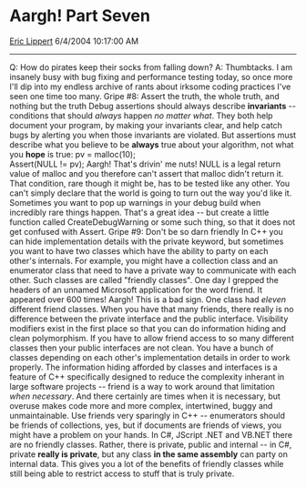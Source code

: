 # Aargh\! Part Seven

[Eric Lippert](https://social.msdn.microsoft.com/profile/Eric%20Lippert) 6/4/2004 10:17:00 AM

-----

Q: How do pirates keep their socks from falling down? A: Thumbtacks. I am insanely busy with bug fixing and performance testing today, so once more I'll dip into my endless archive of rants about irksome coding practices I've seen one time too many. Gripe \#8: Assert the truth, the whole truth, and nothing but the truth Debug assertions should always describe **invariants** -- conditions that should *always* happen *no matter what*. They both help document your program, by making your invariants clear, and help catch bugs by alerting you when those invariants are violated. But assertions must describe what you believe to be **always** true about your algorithm, not what you **hope** is true: pv = malloc(10);  
Assert(NULL \!= pv); Aargh\! That's drivin' me nuts\! NULL is a legal return value of malloc and you therefore can't assert that malloc didn't return it. That condition, rare though it might be, has to be tested like any other. You can't simply declare that the world is going to turn out the way you'd like it. Sometimes you want to pop up warnings in your debug build when incredibly rare things happen. That's a great idea -- but create a little function called CreateDebugWarning or some such thing, so that it does not get confused with Assert. Gripe \#9: Don't be so darn friendly In C++ you can hide implementation details with the private keyword, but sometimes you want to have two classes which have the ability to party on each other's internals. For example, you might have a collection class and an enumerator class that need to have a private way to communicate with each other. Such classes are called "friendly classes". One day I grepped the headers of an unnamed Microsoft application for the word friend. It appeared over 600 times\! Aargh\! This is a bad sign. One class had *eleven* different friend classes. When you have that many friends, there really is no difference between the private interface and the public interface. Visibility modifiers exist in the first place so that you can do information hiding and clean polymorphism. If you have to allow friend access to so many different classes then your public interfaces are not clean. You have a bunch of classes depending on each other's implementation details in order to work properly. The information hiding afforded by classes and interfaces is a feature of C++ specifically designed to reduce the complexity inherant in large software projects -- friend is a way to work around that limitation *when necessary*. And there certainly are times when it is necessary, but overuse makes code more and more complex, intertwined, buggy and unmaintainable. Use friends very sparingly in C++ -- enumerators should be friends of collections, yes, but if documents are friends of views, you might have a problem on your hands. In C\#, JScript .NET and VB.NET there are no friendly classes. Rather, there is private, public and internal -- in C\#, private **really is private**, but any class **in the same assembly** can party on internal data. This gives you a lot of the benefits of friendly classes while still being able to restrict access to stuff that is truly private.


